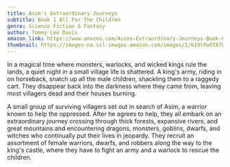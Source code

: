 ```yaml
---
title: Asim's Extraordinary Journeys
subtitle: Book 1 All For The Children
genre: Science Fiction & Fantasy
author: Tommy Lee Davis
amazon_link: https://www.amazon.com/Asims-Extraordinary-Journeys-Book-Children/dp/1648951236/ref=tmm_pap_swatch_0?_encoding=UTF8&qid=1643533295&sr=8-1
thumbnail: https://images-na.ssl-images-amazon.com/images/I/619tPwOTA7L.jpg
---
```

In a magical time where monsters, warlocks, and wicked kings rule the lands, a quiet night in a small village life is shattered. A king's army, riding in on horseback, snatch up all the male children, shackling them to a raggedy cart. They disappear back into the darkness where they came from, leaving most villagers dead and their houses burning.

A small group of surviving villagers set out in search of Asim, a warrior known to help the oppressed. After he agrees to help, they all embark on an extraordinary journey crossing through thick forests, expansive rivers, and great mountains and encountering dragons, monsters, goblins, dwarfs, and witches who continually put their lives in jeopardy. They recruit an assortment of female warriors, dwarfs, and robbers along the way to the king's castle, where they have to fight an army and a warlock to rescue the children.